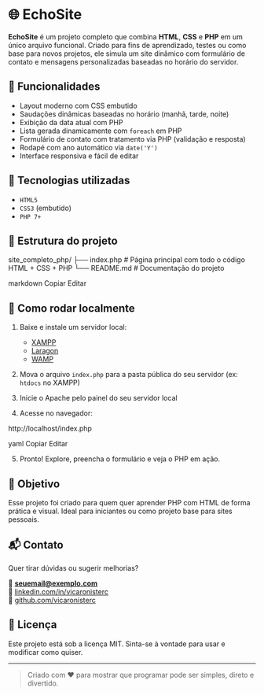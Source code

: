 # 🌐 EchoSite

**EchoSite** é um projeto completo que combina **HTML**, **CSS** e **PHP** em um único arquivo funcional. Criado para fins de aprendizado, testes ou como base para novos projetos, ele simula um site dinâmico com formulário de contato e mensagens personalizadas baseadas no horário do servidor.

## 📌 Funcionalidades

- Layout moderno com CSS embutido  
- Saudações dinâmicas baseadas no horário (manhã, tarde, noite)  
- Exibição da data atual com PHP  
- Lista gerada dinamicamente com `foreach` em PHP  
- Formulário de contato com tratamento via PHP (validação e resposta)  
- Rodapé com ano automático via `date('Y')`  
- Interface responsiva e fácil de editar  

## 🧠 Tecnologias utilizadas

- `HTML5`  
- `CSS3` (embutido)  
- `PHP 7+`  

## 📁 Estrutura do projeto

site_completo_php/
├── index.php # Página principal com todo o código HTML + CSS + PHP
└── README.md # Documentação do projeto

markdown
Copiar
Editar

## 🚀 Como rodar localmente

1. Baixe e instale um servidor local:
   - [XAMPP](https://www.apachefriends.org/index.html)
   - [Laragon](https://laragon.org/)
   - [WAMP](https://www.wampserver.com/en/)

2. Mova o arquivo `index.php` para a pasta pública do seu servidor (ex: `htdocs` no XAMPP)

3. Inicie o Apache pelo painel do seu servidor local

4. Acesse no navegador:

http://localhost/index.php

yaml
Copiar
Editar

5. Pronto! Explore, preencha o formulário e veja o PHP em ação.

## 🎯 Objetivo

Esse projeto foi criado para quem quer aprender PHP com HTML de forma prática e visual. Ideal para iniciantes ou como projeto base para sites pessoais.

## 📬 Contato

Quer tirar dúvidas ou sugerir melhorias?

📧 **seuemail@exemplo.com**  
🔗 [linkedin.com/in/vicaronisterc](https://linkedin.com/in/vicaronisterc)  
🐙 [github.com/vicaronisterc](https://github.com/vicaronisterc)

## 📝 Licença

Este projeto está sob a licença MIT. Sinta-se à vontade para usar e modificar como quiser.

---

> Criado com ❤️ para mostrar que programar pode ser simples, direto e divertido.